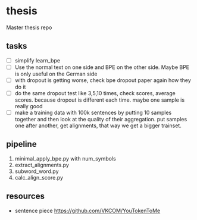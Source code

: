 # thesis

Master thesis repo

## tasks

* [ ] simplify learn_bpe
* [ ] Use the normal text on one side and BPE on the other side. Maybe BPE is only useful on the German side
* [ ] with dropout is getting worse, check bpe dropout paper again how they do it
* [ ] do the same dropout test like 3,5,10 times, check scores, average scores. because dropout is different each time. maybe one sample is really good
* [ ] make a training data with 100k sentences by putting 10 samples together and then look at the quality of their aggregation. put samples one after another, get alignments, that way we get a bigger trainset.

## pipeline

1. minimal_apply_bpe.py with num_symbols
2. extract_alignments.py
3. subword_word.py
4. calc_align_score.py

## resources

* sentence piece <https://github.com/VKCOM/YouTokenToMe>
